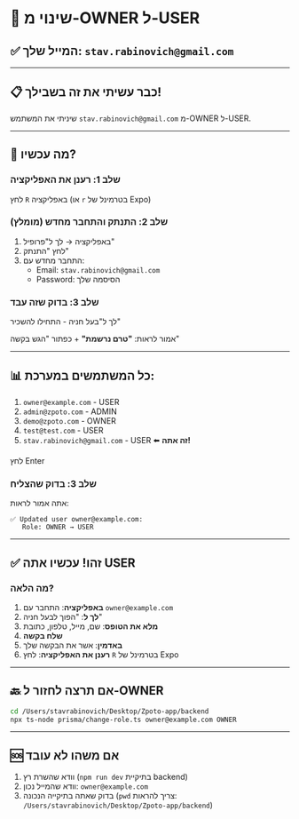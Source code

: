 # 🔄 שינוי מ-OWNER ל-USER

## ✅ המייל שלך: `stav.rabinovich@gmail.com`

---

## 📋 כבר עשיתי את זה בשבילך!

שיניתי את המשתמש `stav.rabinovich@gmail.com` מ-OWNER ל-USER.

---

## 🔄 מה עכשיו?

### שלב 1: רענן את האפליקציה

לחץ `R` באפליקציה (או `r` בטרמינל של Expo)

### שלב 2: התנתק והתחבר מחדש (מומלץ)

1. באפליקציה → לך ל"פרופיל"
2. לחץ "התנתק"
3. התחבר מחדש עם:
   - Email: `stav.rabinovich@gmail.com`
   - Password: הסיסמה שלך

### שלב 3: בדוק שזה עבד

לך ל"בעל חניה - התחילו להשכיר"

אמור לראות: **"טרם נרשמת"** + כפתור "הגש בקשה"

---

## 📊 כל המשתמשים במערכת:

1. `owner@example.com` - USER
2. `admin@zpoto.com` - ADMIN
3. `demo@zpoto.com` - OWNER
4. `test@test.com` - USER
5. `stav.rabinovich@gmail.com` - USER ⬅️ **זה אתה!**

לחץ Enter

### שלב 3: בדוק שהצליח

אתה אמור לראות:

```
✅ Updated user owner@example.com:
   Role: OWNER → USER
```

---

## ✅ זהו! עכשיו אתה USER

### מה הלאה?

1. **באפליקציה**: התחבר עם `owner@example.com`
2. **לך ל**: "הפוך לבעל חניה"
3. **מלא את הטופס**: שם, מייל, טלפון, כתובת
4. **שלח בקשה**
5. **באדמין**: אשר את הבקשה שלך
6. **רענן את האפליקציה**: לחץ `R` בטרמינל של Expo

---

## 🔙 אם תרצה לחזור ל-OWNER

```bash
cd /Users/stavrabinovich/Desktop/Zpoto-app/backend
npx ts-node prisma/change-role.ts owner@example.com OWNER
```

---

## 🆘 אם משהו לא עובד

1. וודא שהשרת רץ (`npm run dev` בתיקיית backend)
2. וודא שהמייל נכון: `owner@example.com`
3. בדוק שאתה בתיקייה הנכונה (`pwd` צריך להראות: `/Users/stavrabinovich/Desktop/Zpoto-app/backend`)
